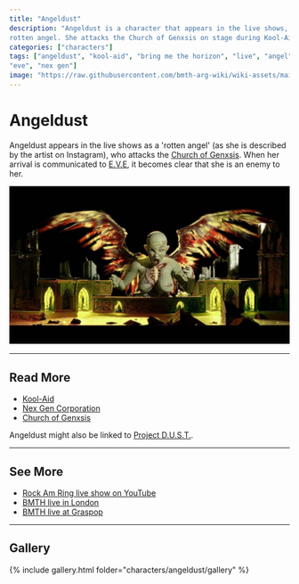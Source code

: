 ```yaml
---
title: "Angeldust"
description: "Angeldust is a character that appears in the live shows, sometimes being referred to as a 
rotten angel. She attacks the Church of Genxsis on stage during Kool-Aid."
categories: ["characters"]
tags: ["angeldust", "kool-aid", "bring me the horizon", "live", "angel", "rotten angel", "project dust", "church of genxsis", 
"eve", "nex gen"]
image: "https://raw.githubusercontent.com/bmth-arg-wiki/wiki-assets/main/characters/angeldust/Snapinsta.app_420366895_392572589824770_3198707577784132863_n_1024.jpg"
---
```


# Angeldust

Angeldust appears in the live shows as a 'rotten angel' (as she is described by the artist on 
Instagram), who attacks the [Church of Genxsis](../lore/church). 
When her arrival is communicated to [E.V.E](eve), it becomes clear that she is an enemy to her.

![Snapinsta.app_420366895_392572589824770_3198707577784132863_n_1024.jpg](https://raw.githubusercontent.com/bmth-arg-wiki/wiki-assets/main/characters/angeldust/Snapinsta.app_420366895_392572589824770_3198707577784132863_n_1024.jpg)

***

## Read More

- [Kool-Aid](../music/song-koolaid)
- [Nex Gen Corporation](../lore/nex-gen-corporation)
- [Church of Genxsis](../lore/church)

Angeldust might also be linked to [Project D.U.S.T.](../for-sof/project_dust).

***

## See More

- [Rock Am Ring live show on YouTube](https://www.youtube.com/watch?v=zSwqLsuJRY0&pp=ygUebGl2ZSBzaG93IGJyaW5nIG1lIHRoZSBob3Jpem9u)
- [BMTH live in London](https://www.youtube.com/watch?v=iDLwJ_ZqMk8)
- [BMTH live at Graspop](https://www.youtube.com/watch?v=YNhjDaZmaac)

***

## Gallery

{% include gallery.html folder="characters/angeldust/gallery" %}